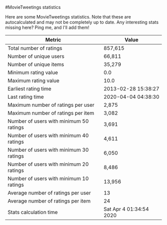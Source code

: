 #MovieTweetings statistics

Here are some MovieTweetings statistics. Note that these are autocalculated and may not be completely up to date. Any interesting stats missing here? Ping me, and I'll add them!

Metric | Value
--- | ---
Total number of ratings                 | 857,615
Number of unique users                  | 66,811
Number of unique items                  | 35,279
Minimum rating value                    | 0.0
Maximum rating value                    | 10.0
Earliest rating time                    | 2013-02-28 15:38:27
Last rating time                        | 2020-04-04 04:38:30
Maximum number of ratings per user      | 2,875
Maximum number of ratings per item      | 3,082
Number of users with minimum 50 ratings | 3,691
Number of users with minimum 40 ratings | 4,611
Number of users with minimum 30 ratings | 6,050
Number of users with minimum 20 ratings | 8,486
Number of users with minimum 10 ratings | 13,956
Average number of ratings per user      | 13
Average number of ratings per item      | 24
Stats calculation time                  | Sat Apr  4 01:34:54 2020

